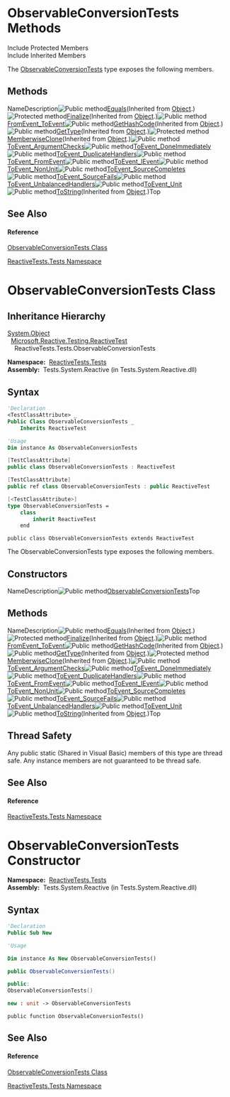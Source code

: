# ObservableConversionTests Methods

Include Protected Members  
Include Inherited Members

The [ObservableConversionTests](ObservableConversionTests\ObservableConversionTests.md) type exposes the following members.

## Methods

NameDescription![Public method](images\Hh303103.pubmethod(en-us,VS.103).gif "Public method")[Equals](https://msdn.microsoft.com/en-us/library/m:system.object.equals(system.object)(v=VS.103))(Inherited from [Object](https://msdn.microsoft.com/en-us/library/e5kfa45b).)![Protected method](images\Hh303103.protmethod(en-us,VS.103).gif "Protected method")[Finalize](https://msdn.microsoft.com/en-us/library/4k87zsw7)(Inherited from [Object](https://msdn.microsoft.com/en-us/library/e5kfa45b).)![Public method](images\Hh303103.pubmethod(en-us,VS.103).gif "Public method")[FromEvent\_ToEvent](FromEvent\ObservableConversionTests.FromEvent_ToEvent.md)![Public method](images\Hh303103.pubmethod(en-us,VS.103).gif "Public method")[GetHashCode](https://msdn.microsoft.com/en-us/library/zdee4b3y)(Inherited from [Object](https://msdn.microsoft.com/en-us/library/e5kfa45b).)![Public method](images\Hh303103.pubmethod(en-us,VS.103).gif "Public method")[GetType](https://msdn.microsoft.com/en-us/library/dfwy45w9)(Inherited from [Object](https://msdn.microsoft.com/en-us/library/e5kfa45b).)![Protected method](images\Hh303103.protmethod(en-us,VS.103).gif "Protected method")[MemberwiseClone](https://msdn.microsoft.com/en-us/library/57ctke0a)(Inherited from [Object](https://msdn.microsoft.com/en-us/library/e5kfa45b).)![Public method](images\Hh303103.pubmethod(en-us,VS.103).gif "Public method")[ToEvent\_ArgumentChecks](ToEvent\ObservableConversionTests.ToEvent_ArgumentChecks.md)![Public method](images\Hh303103.pubmethod(en-us,VS.103).gif "Public method")[ToEvent\_DoneImmediately](ToEvent\ObservableConversionTests.ToEvent_DoneImmediately.md)![Public method](images\Hh303103.pubmethod(en-us,VS.103).gif "Public method")[ToEvent\_DuplicateHandlers](ToEvent\ObservableConversionTests.ToEvent_DuplicateHandlers.md)![Public method](images\Hh303103.pubmethod(en-us,VS.103).gif "Public method")[ToEvent\_FromEvent](ToEvent\ObservableConversionTests.ToEvent_FromEvent.md)![Public method](images\Hh303103.pubmethod(en-us,VS.103).gif "Public method")[ToEvent\_IEvent](ToEvent\ObservableConversionTests.ToEvent_IEvent.md)![Public method](images\Hh303103.pubmethod(en-us,VS.103).gif "Public method")[ToEvent\_NonUnit](ToEvent\ObservableConversionTests.ToEvent_NonUnit.md)![Public method](images\Hh303103.pubmethod(en-us,VS.103).gif "Public method")[ToEvent\_SourceCompletes](ToEvent\ObservableConversionTests.ToEvent_SourceCompletes.md)![Public method](images\Hh303103.pubmethod(en-us,VS.103).gif "Public method")[ToEvent\_SourceFails](ToEvent\ObservableConversionTests.ToEvent_SourceFails.md)![Public method](images\Hh303103.pubmethod(en-us,VS.103).gif "Public method")[ToEvent\_UnbalancedHandlers](ToEvent\ObservableConversionTests.ToEvent_UnbalancedHandlers.md)![Public method](images\Hh303103.pubmethod(en-us,VS.103).gif "Public method")[ToEvent\_Unit](ToEvent\ObservableConversionTests.ToEvent_Unit.md)![Public method](images\Hh303103.pubmethod(en-us,VS.103).gif "Public method")[ToString](https://msdn.microsoft.com/en-us/library/7bxwbwt2)(Inherited from [Object](https://msdn.microsoft.com/en-us/library/e5kfa45b).)Top

## See Also

#### Reference

[ObservableConversionTests Class](ObservableConversionTests\ObservableConversionTests.md)

[ReactiveTests.Tests Namespace](ReactiveTests.Tests\ReactiveTests.Tests.md)





# ObservableConversionTests Class

## Inheritance Hierarchy

[System.Object](https://msdn.microsoft.com/en-us/library/e5kfa45b)  
  [Microsoft.Reactive.Testing.ReactiveTest](ReactiveTest\ReactiveTest.md)  
    ReactiveTests.Tests.ObservableConversionTests

**Namespace:**  [ReactiveTests.Tests](ReactiveTests.Tests\ReactiveTests.Tests.md)  
**Assembly:**  Tests.System.Reactive (in Tests.System.Reactive.dll)

## Syntax

```vb
'Declaration
<TestClassAttribute> _
Public Class ObservableConversionTests _
    Inherits ReactiveTest
```

```vb
'Usage
Dim instance As ObservableConversionTests
```

```csharp
[TestClassAttribute]
public class ObservableConversionTests : ReactiveTest
```

```c++
[TestClassAttribute]
public ref class ObservableConversionTests : public ReactiveTest
```

```fsharp
[<TestClassAttribute>]
type ObservableConversionTests =  
    class
        inherit ReactiveTest
    end
```

```jscript
public class ObservableConversionTests extends ReactiveTest
```

The ObservableConversionTests type exposes the following members.

## Constructors

NameDescription![Public method](images\Hh303103.pubmethod(en-us,VS.103).gif "Public method")[ObservableConversionTests](ObservableConversionTests\ObservableConversionTests.md)Top

## Methods

NameDescription![Public method](images\Hh303103.pubmethod(en-us,VS.103).gif "Public method")[Equals](https://msdn.microsoft.com/en-us/library/m:system.object.equals(system.object)(v=VS.103))(Inherited from [Object](https://msdn.microsoft.com/en-us/library/e5kfa45b).)![Protected method](images\Hh303103.protmethod(en-us,VS.103).gif "Protected method")[Finalize](https://msdn.microsoft.com/en-us/library/4k87zsw7)(Inherited from [Object](https://msdn.microsoft.com/en-us/library/e5kfa45b).)![Public method](images\Hh303103.pubmethod(en-us,VS.103).gif "Public method")[FromEvent\_ToEvent](FromEvent\ObservableConversionTests.FromEvent_ToEvent.md)![Public method](images\Hh303103.pubmethod(en-us,VS.103).gif "Public method")[GetHashCode](https://msdn.microsoft.com/en-us/library/zdee4b3y)(Inherited from [Object](https://msdn.microsoft.com/en-us/library/e5kfa45b).)![Public method](images\Hh303103.pubmethod(en-us,VS.103).gif "Public method")[GetType](https://msdn.microsoft.com/en-us/library/dfwy45w9)(Inherited from [Object](https://msdn.microsoft.com/en-us/library/e5kfa45b).)![Protected method](images\Hh303103.protmethod(en-us,VS.103).gif "Protected method")[MemberwiseClone](https://msdn.microsoft.com/en-us/library/57ctke0a)(Inherited from [Object](https://msdn.microsoft.com/en-us/library/e5kfa45b).)![Public method](images\Hh303103.pubmethod(en-us,VS.103).gif "Public method")[ToEvent\_ArgumentChecks](ToEvent\ObservableConversionTests.ToEvent_ArgumentChecks.md)![Public method](images\Hh303103.pubmethod(en-us,VS.103).gif "Public method")[ToEvent\_DoneImmediately](ToEvent\ObservableConversionTests.ToEvent_DoneImmediately.md)![Public method](images\Hh303103.pubmethod(en-us,VS.103).gif "Public method")[ToEvent\_DuplicateHandlers](ToEvent\ObservableConversionTests.ToEvent_DuplicateHandlers.md)![Public method](images\Hh303103.pubmethod(en-us,VS.103).gif "Public method")[ToEvent\_FromEvent](ToEvent\ObservableConversionTests.ToEvent_FromEvent.md)![Public method](images\Hh303103.pubmethod(en-us,VS.103).gif "Public method")[ToEvent\_IEvent](ToEvent\ObservableConversionTests.ToEvent_IEvent.md)![Public method](images\Hh303103.pubmethod(en-us,VS.103).gif "Public method")[ToEvent\_NonUnit](ToEvent\ObservableConversionTests.ToEvent_NonUnit.md)![Public method](images\Hh303103.pubmethod(en-us,VS.103).gif "Public method")[ToEvent\_SourceCompletes](ToEvent\ObservableConversionTests.ToEvent_SourceCompletes.md)![Public method](images\Hh303103.pubmethod(en-us,VS.103).gif "Public method")[ToEvent\_SourceFails](ToEvent\ObservableConversionTests.ToEvent_SourceFails.md)![Public method](images\Hh303103.pubmethod(en-us,VS.103).gif "Public method")[ToEvent\_UnbalancedHandlers](ToEvent\ObservableConversionTests.ToEvent_UnbalancedHandlers.md)![Public method](images\Hh303103.pubmethod(en-us,VS.103).gif "Public method")[ToEvent\_Unit](ToEvent\ObservableConversionTests.ToEvent_Unit.md)![Public method](images\Hh303103.pubmethod(en-us,VS.103).gif "Public method")[ToString](https://msdn.microsoft.com/en-us/library/7bxwbwt2)(Inherited from [Object](https://msdn.microsoft.com/en-us/library/e5kfa45b).)Top

## Thread Safety

Any public static (Shared in Visual Basic) members of this type are thread safe. Any instance members are not guaranteed to be thread safe.

## See Also

#### Reference

[ReactiveTests.Tests Namespace](ReactiveTests.Tests\ReactiveTests.Tests.md)









# ObservableConversionTests Constructor

**Namespace:**  [ReactiveTests.Tests](ReactiveTests.Tests\ReactiveTests.Tests.md)  
**Assembly:**  Tests.System.Reactive (in Tests.System.Reactive.dll)

## Syntax

```vb
'Declaration
Public Sub New
```

```vb
'Usage

Dim instance As New ObservableConversionTests()
```

```csharp
public ObservableConversionTests()
```

```c++
public:
ObservableConversionTests()
```

```fsharp
new : unit -> ObservableConversionTests
```

```jscript
public function ObservableConversionTests()
```

## See Also

#### Reference

[ObservableConversionTests Class](ObservableConversionTests\ObservableConversionTests.md)

[ReactiveTests.Tests Namespace](ReactiveTests.Tests\ReactiveTests.Tests.md)




